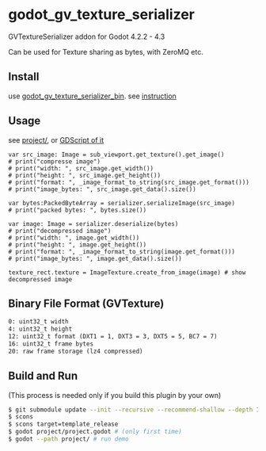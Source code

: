 # godot_gv_texture_serializer

GVTextureSerializer addon for Godot 4.2.2 - 4.3

Can be used for Texture sharing as bytes, with ZeroMQ etc.

## Install

use [godot_gv_texture_serializer_bin](https://github.com/funatsufumiya/godot_gv_texture_serializer_bin). see [instruction](https://github.com/funatsufumiya/godot_gv_texture_serializer_bin/blob/main/README.md)

## Usage

see [project/](project/), or [GDScript of it](project/test.gd)

```gdscript
var src_image: Image = sub_viewport.get_texture().get_image()
# print("compresse image")
# print("width: ", src_image.get_width())
# print("height: ", src_image.get_height())
# print("format: ", _image_format_to_string(src_image.get_format()))
# print("image_bytes: ", src_image.get_data().size())

var bytes:PackedByteArray = serializer.serializeImage(src_image)
# print("packed bytes: ", bytes.size())

var image: Image = serializer.deserialize(bytes)
# print("decompressed image")
# print("width: ", image.get_width())
# print("height: ", image.get_height())
# print("format: ", _image_format_to_string(image.get_format()))
# print("image_bytes: ", image.get_data().size())

texture_rect.texture = ImageTexture.create_from_image(image) # show decompressed image
```


## Binary File Format (GVTexture)

```txt
0: uint32_t width
4: uint32_t height
12: uint32_t format (DXT1 = 1, DXT3 = 3, DXT5 = 5, BC7 = 7)
16: uint32_t frame bytes
20: raw frame storage (lz4 compressed)
```

## Build and Run

(This process is needed only if you build this plugin by your own)

```bash
$ git submodule update --init --recursive --recommend-shallow --depth 1
$ scons
$ scons target=template_release
$ godot project/project.godot # (only first time)
$ godot --path project/ # run demo
```
